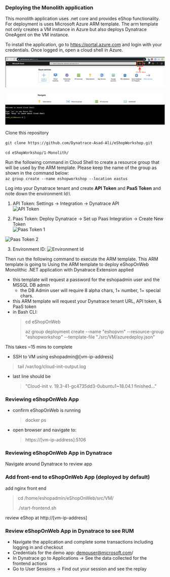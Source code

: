 ### Deploying the Monolith application
This monolith application uses .net core and provides eShop functionality.\
For deployment is uses Microsoft Azure ARM template. The arm template not only creates a VM instance in Azure but also deploys Dynatrace OneAgent on the VM instance.

To install the application, go to https://portal.azure.com and login with your credentials. Once logged in, open a cloud shell in Azure.

![Image of Azure Cloud Shell-1](../images/AzureCloudShell1.png)

![Image of Azure Cloud Shell-2](../images/AzureCloudShell2.png)

Clone this repository

```git clone https://github.com/Dynatrace-Asad-Ali/eShopWorkshop.git```

```cd eShopWorkshop/1-Monolith/```


Run the following command in Cloud Shell to create a resource group that will be used by the ARM template. Please keep the name of the group as shown in the command below:\
```az group create --name eshopworkshop --location eastus```

Log into your Dynatrace tenant and create **API Token** and **PaaS Token** and note down the environment Id:\
1. API Token: Settings -> Integration -> Dynatrace API\
![API Token](../images/ApiToken.png)

2. Paas Token: Deploy Dynatrace -> Set up Paas Integration -> Create New Token\
![Paas Token 1](../images/PaasToken1.png)

![Paas Token 2](../images/PaasToken2.png)

3. Environment ID:
![Environment Id](../images/EnvironmentID.png)

Then run the following command to execute the ARM template. This ARM template is going to 
Using the ARM template to deploy eShopOnWeb Monolithic .NET application with Dynatrace Extension applied
- this template will request a password for the eshopadmin user and the MSSQL DB admin
  - the DB Admin user will require 8 alpha chars, 1+ number, 1+ special chars.
- this ARM template will request your Dynatrace tenant URL, API token, & PaaS token
- in Bash CLI:
    > cd eShopOnWeb
    >
    > az group deployment create --name "eshopvm" --resource-group "eshopworkshop" --template-file "./src/VM/azuredeploy.json"

This takes ~15 mins to complete

-  SSH to VM using eshopadmin@[vm-ip-address]
  > tail /var/log/cloud-init-output.log 
- last line should be
  > "Cloud-init v. 19.3-41-gc4735dd3-0ubuntu1~18.04.1 finished..."

### Reviewing eShopOnWeb App
- confirm eShopOnWeb is running
  > docker ps 
-  open browser and navigate to: 
    > https://[vm-ip-address]:5106

### Reviewing eShopOnWeb App in Dynatrace
Navigate around Dynatrace to review app

### Add front-end to eShopOnWeb App (deployed by default)
add nginx front end
  > cd /home/eshopadmin/eShopOnWeb/src/VM/
  >
  >  ./start-frontend.sh

review eShop at http://[vm-ip-address]

### Review eShopOnWeb App in Dynatrace to see RUM
- Navigate the application and complete some transactions including logging in and checkout
- Credentials for the demo app: demouser@microsoft.com/ 
- In Dynatrace go to Applications -> See the data collected for the frontend actions 
- Go to User Sessions -> Find out your session and see the replay
